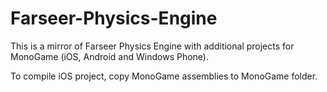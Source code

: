 Farseer-Physics-Engine
======================

This is a mirror of Farseer Physics Engine with additional projects for MonoGame (iOS, Android and Windows Phone).

To compile iOS project, copy MonoGame assemblies to MonoGame folder.
